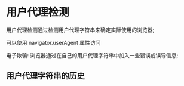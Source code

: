 # 用户代理检测

 

用户代理检测通过检测用户代理字符串来确定实际使用的浏览器; 

可以使用 navigator.userAgent 属性访问

 

电子欺骗: 浏览器通过在自己的用户代理字符串中加入一些错误或误导信息; 

 

## 用户代理字符串的历史

 

 